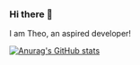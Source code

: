 ### Hi there 👋

I am Theo, an aspired developer!


[![Anurag's GitHub stats](https://github-readme-stats.vercel.app/api?username=TheoKondak)](https://github.com/anuraghazra/github-readme-stats)
